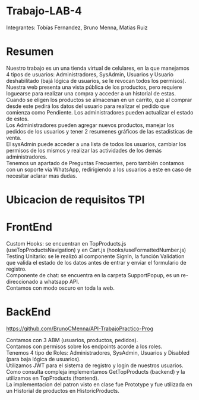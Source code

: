 # Trabajo-LAB-4

Integrantes: Tobías Fernandez, Bruno Menna, Matias Ruiz

# Resumen

Nuestro trabajo es un una tienda virtual de celulares, en la que manejamos 4 tipos de usuarios: Administradores, SysAdmin, Usuarios y Usuario deshabilitado (bajá lógica de usuarios, se le revocan todos los permisos).<br />
Nuestra web presenta una vista pública de los productos, pero requiere loguearse para realizar una compra y acceder a un historial de estas. <br />
Cuando se eligen los productos se almacenan en un carrito, que al comprar desde este pedirá los datos del usuario para realizar el pedido que comienza como Pendiente. Los administradores pueden actualizar el estado de estos. <br />
Los Administradores pueden agregar nuevos productos, manejar los pedidos de los usuarios y tener 2 resumenes gráficos de las estadisticas de venta. <br />
El sysAdmin puede acceder a una lista de todos los usuarios, cambiar los permisos de los mismos y realizar las actividades de los demás administradores. <br />
Tenemos un apartado de Preguntas Frecuentes, pero también contamos con un soporte via WhatsApp, redirigiendo a los usuarios a este en caso de necesitar aclarar mas dudas. <br />

# Ubicacion de requisitos TPI

# FrontEnd

Custom Hooks: se encuentran en TopProducts.js (useTopProductsNavigation) y en Cart.js (hooks/useFormattedNumber.js) <br />
Testing Unitario: se le realizó al componente SignIn, la función Validation que valida el estado de los datos antes de entrar y enviar el formulario de registro. <br />
Componente de chat: se encuentra en la carpeta SupportPopup, es un re-direccionado a whatsapp API.<br />
Contamos con modo oscuro en toda la web.<br />

# BackEnd

https://github.com/BrunoCMenna/API-TrabajoPractico-Prog <br />

Contamos con 3 ABM (usuarios, productos, pedidos). <br />
Contamos con permisos sobre los endpoints acorde a los roles.<br />
Tenemos 4 tipo de Roles: Administradores, SysAdmin, Usuarios y Disabled (para baja lógica de usuarios). <br />
Utilizamos JWT para el sistema de registro y login de nuestros usuarios. <br />
Como consulta compleja implementamos GetTopProducts (backend) y la utilizamos en TopProducts (frontend). <br />
La implementacion del patron visto en clase fue Prototype y fue utilizada en un Historial de productos en HistoricProducts. <br />
